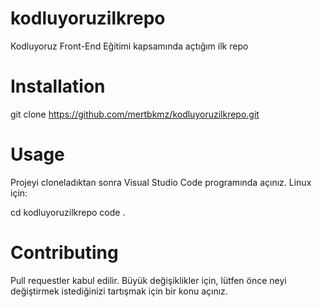 # kodluyoruzilkrepo
Kodluyoruz Front-End Eğitimi kapsamında açtığım ilk repo

# Installation
git clone https://github.com/mertbkmz/kodluyoruzilkrepo.git

# Usage
Projeyi cloneladıktan sonra Visual Studio Code programında açınız.
Linux için:

cd kodluyoruzilkrepo
code .

# Contributing

Pull requestler kabul edilir. Büyük değişiklikler için, lütfen önce neyi değiştirmek istediğinizi tartışmak için bir konu açınız.
